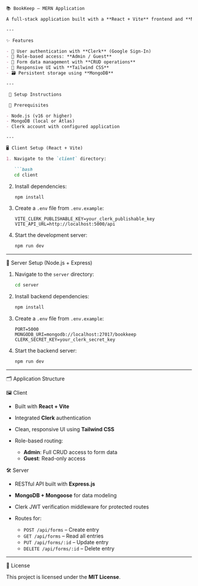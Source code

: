 ````markdown
📚 BookKeep – MERN Application

A full-stack application built with a **React + Vite** frontend and **Node.js/Express** backend, using **MongoDB** for data storage and **Clerk** for authentication.

---

✨ Features

- 🔐 User authentication with **Clerk** (Google Sign-In)
- 👥 Role-based access: **Admin / Guest**
- 🧾 Form data management with **CRUD operations**
- 📱 Responsive UI with **Tailwind CSS**
- 🗃️ Persistent storage using **MongoDB**

---

 🚀 Setup Instructions

 🧰 Prerequisites

- Node.js (v16 or higher)
- MongoDB (local or Atlas)
- Clerk account with configured application

---

🖥️ Client Setup (React + Vite)

1. Navigate to the `client` directory:

   ```bash
   cd client
````

2. Install dependencies:

   ```bash
   npm install
   ```

3. Create a `.env` file from `.env.example`:

   ```
   VITE_CLERK_PUBLISHABLE_KEY=your_clerk_publishable_key
   VITE_API_URL=http://localhost:5000/api
   ```

4. Start the development server:

   ```bash
   npm run dev
   ```

---

 🔧 Server Setup (Node.js + Express)

1. Navigate to the `server` directory:

   ```bash
   cd server
   ```

2. Install backend dependencies:

   ```bash
   npm install
   ```

3. Create a `.env` file from `.env.example`:

   ```
   PORT=5000
   MONGODB_URI=mongodb://localhost:27017/bookkeep
   CLERK_SECRET_KEY=your_clerk_secret_key
   ```

4. Start the backend server:

   ```bash
   npm run dev
   ```

---

 🗂️ Application Structure

🖼️ Client

* Built with **React + Vite**
* Integrated **Clerk** authentication
* Clean, responsive UI using **Tailwind CSS**
* Role-based routing:

  * **Admin**: Full CRUD access to form data
  * **Guest**: Read-only access

 🛠️ Server

* RESTful API built with **Express.js**
* **MongoDB + Mongoose** for data modeling
* Clerk JWT verification middleware for protected routes
* Routes for:

  * `POST /api/forms` – Create entry
  * `GET /api/forms` – Read all entries
  * `PUT /api/forms/:id` – Update entry
  * `DELETE /api/forms/:id` – Delete entry

---

 📄 License

This project is licensed under the **MIT License**.

```
